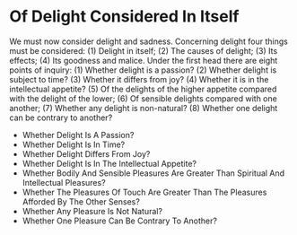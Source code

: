 # Of Delight Considered In Itself

We must now consider delight and sadness. Concerning delight four things must be considered: (1) Delight in itself; (2) The causes of delight; (3) Its effects; (4) Its goodness and malice.  Under the first head there are eight points of inquiry:
(1) Whether delight is a passion?
(2) Whether delight is subject to time?
(3) Whether it differs from joy?
(4) Whether it is in the intellectual appetite?
(5) Of the delights of the higher appetite compared with the delight of the lower;
(6) Of sensible delights compared with one another;
(7) Whether any delight is non-natural?
(8) Whether one delight can be contrary to another?

* Whether Delight Is A Passion?
* Whether Delight Is In Time?
* Whether Delight Differs From Joy?
* Whether Delight Is In The Intellectual Appetite?
* Whether Bodily And Sensible Pleasures Are Greater Than Spiritual And Intellectual Pleasures?
* Whether The Pleasures Of Touch Are Greater Than The Pleasures Afforded By The Other Senses?
* Whether Any Pleasure Is Not Natural?
* Whether One Pleasure Can Be Contrary To Another?